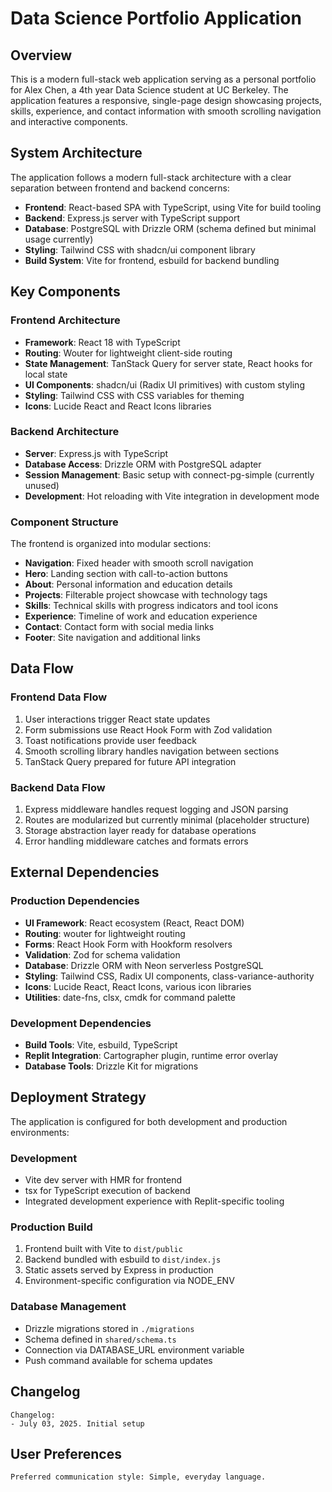 # Data Science Portfolio Application

## Overview

This is a modern full-stack web application serving as a personal portfolio for Alex Chen, a 4th year Data Science student at UC Berkeley. The application features a responsive, single-page design showcasing projects, skills, experience, and contact information with smooth scrolling navigation and interactive components.

## System Architecture

The application follows a modern full-stack architecture with a clear separation between frontend and backend concerns:

- **Frontend**: React-based SPA with TypeScript, using Vite for build tooling
- **Backend**: Express.js server with TypeScript support
- **Database**: PostgreSQL with Drizzle ORM (schema defined but minimal usage currently)
- **Styling**: Tailwind CSS with shadcn/ui component library
- **Build System**: Vite for frontend, esbuild for backend bundling

## Key Components

### Frontend Architecture
- **Framework**: React 18 with TypeScript
- **Routing**: Wouter for lightweight client-side routing
- **State Management**: TanStack Query for server state, React hooks for local state
- **UI Components**: shadcn/ui (Radix UI primitives) with custom styling
- **Styling**: Tailwind CSS with CSS variables for theming
- **Icons**: Lucide React and React Icons libraries

### Backend Architecture
- **Server**: Express.js with TypeScript
- **Database Access**: Drizzle ORM with PostgreSQL adapter
- **Session Management**: Basic setup with connect-pg-simple (currently unused)
- **Development**: Hot reloading with Vite integration in development mode

### Component Structure
The frontend is organized into modular sections:
- **Navigation**: Fixed header with smooth scroll navigation
- **Hero**: Landing section with call-to-action buttons
- **About**: Personal information and education details
- **Projects**: Filterable project showcase with technology tags
- **Skills**: Technical skills with progress indicators and tool icons
- **Experience**: Timeline of work and education experience
- **Contact**: Contact form with social media links
- **Footer**: Site navigation and additional links

## Data Flow

### Frontend Data Flow
1. User interactions trigger React state updates
2. Form submissions use React Hook Form with Zod validation
3. Toast notifications provide user feedback
4. Smooth scrolling library handles navigation between sections
5. TanStack Query prepared for future API integration

### Backend Data Flow
1. Express middleware handles request logging and JSON parsing
2. Routes are modularized but currently minimal (placeholder structure)
3. Storage abstraction layer ready for database operations
4. Error handling middleware catches and formats errors

## External Dependencies

### Production Dependencies
- **UI Framework**: React ecosystem (React, React DOM)
- **Routing**: wouter for lightweight routing
- **Forms**: React Hook Form with Hookform resolvers
- **Validation**: Zod for schema validation
- **Database**: Drizzle ORM with Neon serverless PostgreSQL
- **Styling**: Tailwind CSS, Radix UI components, class-variance-authority
- **Icons**: Lucide React, React Icons, various icon libraries
- **Utilities**: date-fns, clsx, cmdk for command palette

### Development Dependencies
- **Build Tools**: Vite, esbuild, TypeScript
- **Replit Integration**: Cartographer plugin, runtime error overlay
- **Database Tools**: Drizzle Kit for migrations

## Deployment Strategy

The application is configured for both development and production environments:

### Development
- Vite dev server with HMR for frontend
- tsx for TypeScript execution of backend
- Integrated development experience with Replit-specific tooling

### Production Build
1. Frontend built with Vite to `dist/public`
2. Backend bundled with esbuild to `dist/index.js`
3. Static assets served by Express in production
4. Environment-specific configuration via NODE_ENV

### Database Management
- Drizzle migrations stored in `./migrations`
- Schema defined in `shared/schema.ts`
- Connection via DATABASE_URL environment variable
- Push command available for schema updates

## Changelog

```
Changelog:
- July 03, 2025. Initial setup
```

## User Preferences

```
Preferred communication style: Simple, everyday language.
```